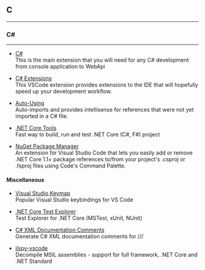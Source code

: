 ## C

---
### C#
---

- [C#](https://marketplace.visualstudio.com/items?itemName=ms-dotnettools.csharp)  
  This is the main extension that you will need for any C# development from console application to WebApi 
  
- [C# Extensions](https://marketplace.visualstudio.com/items?itemName=jchannon.csharpextensions)  
 This VSCode extension provides extensions to the IDE that will hopefully speed up your development workflow.

- [Auto-Using](https://marketplace.visualstudio.com/items?itemName=Fudge.auto-using)  
  Auto-imports and provides intellisense for references that were not yet imported in a C# file.

- [.NET Core Tools](https://marketplace.visualstudio.com/items?itemName=formulahendry.dotnet)  
  Fast way to build, run and test .NET Core (C#, F#) project

- [NuGet Package Manager](https://marketplace.visualstudio.com/items?itemName=jmrog.vscode-nuget-package-manager)  
  An extension for Visual Studio Code that lets you easily add or remove .NET Core 1.1+ package references to/from your project's .csproj or .fsproj files using Code's Command Palette.

#### Miscellaneous
- [Visual Studio Keymap](https://marketplace.visualstudio.com/items?itemName=ms-vscode.vs-keybindings)  
  Popular Visual Studio keybindings for VS Code

- [.NET Core Test Explorer](https://marketplace.visualstudio.com/items?itemName=formulahendry.dotnet-test-explorer)  
  Test Explorer for .NET Core (MSTest, xUnit, NUnit)

- [C# XML Documentation Comments](https://marketplace.visualstudio.com/items?itemName=k--kato.docomment)  
  Generate C# XML documentation comments for ///

- [ilspy-vscode](https://marketplace.visualstudio.com/items?itemName=icsharpcode.ilspy-vscode)  
  Decompile MSIL assemblies - support for full framework, .NET Core and .NET Standard
